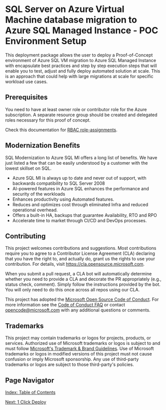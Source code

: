 # SQL Server on Azure Virtual Machine database migration to Azure SQL Managed Instance - POC Environment Setup

This deployment package allows the user to deploy a Proof-of-Concept environment of Azure SQL VM migration to Azure SQL Managed Instance with encapsulate best practices and step by step execution steps that will enable you to test, adjust and fully deploy automated solution at scale. This is an approach that could help with large migrations at scale for specific workload use cases.

## Prerequisites

You need to have at least owner role or contributor role for the Azure subscription. A separate resource group should be created and delegated roles necessary for this proof of concept.

Check this documentation for [RBAC role-assignments](https://learn.microsoft.com/en-us/azure/role-based-access-control/role-assignments-steps).

## Modernization Benefits

SQL Modernization to Azure SQL MI offers a long list of benefits. We have just listed a few that can be easily understood by a customer with the lowest skillset on SQL.

- Azure SQL MI is always up to date and never out of support, with backwards compatibility to SQL Server 2008
- AI-powered features in Azure SQL enhances the performance and security of the workloads
- Enhances productivity using Automated features.
- Reduces and optimizes cost through eliminated Infra and reduced operational overhead.
- Offers a built-in HA, backups that guarantee Availability, RTO and RPO
- Accelerate time to market through CI/CD and DevOps processes.

## Contributing

This project welcomes contributions and suggestions.  Most contributions require you to agree to a
Contributor License Agreement (CLA) declaring that you have the right to, and actually do, grant us
the rights to use your contribution. For details, visit https://cla.opensource.microsoft.com.

When you submit a pull request, a CLA bot will automatically determine whether you need to provide
a CLA and decorate the PR appropriately (e.g., status check, comment). Simply follow the instructions
provided by the bot. You will only need to do this once across all repos using our CLA.

This project has adopted the [Microsoft Open Source Code of Conduct](https://opensource.microsoft.com/codeofconduct/).
For more information see the [Code of Conduct FAQ](https://opensource.microsoft.com/codeofconduct/faq/) or
contact [opencode@microsoft.com](mailto:opencode@microsoft.com) with any additional questions or comments.

## Trademarks

This project may contain trademarks or logos for projects, products, or services. Authorized use of Microsoft 
trademarks or logos is subject to and must follow 
[Microsoft's Trademark & Brand Guidelines](https://www.microsoft.com/en-us/legal/intellectualproperty/trademarks/usage/general).
Use of Microsoft trademarks or logos in modified versions of this project must not cause confusion or imply Microsoft sponsorship.
Any use of third-party trademarks or logos are subject to those third-party's policies.
## Page Navigator

[Index: Table of Contents](index.md)

[Next: 1 Click Deploy](deploy/README.md)
